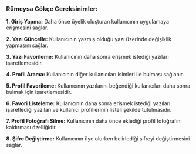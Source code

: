 ### Rümeysa Gökçe Gereksinimler:

**1. Giriş Yapma:** Daha önce üyelik oluşturan kullanıcının uygulamaya erişmesini sağlar.

**2. Yazı Güncelle:** Kullanıcının yazmış olduğu yazı üzerinde değişiklik yapmasını sağlar.

**3. Yazı Favorileme:** Kullanıcının daha sonra erişmek istediği yazıları işaretlemesidir.

**4. Profil Arama:** Kullanıcının diğer kullanıcıları isimleri ile bulması sağlanır.

**5.  Profil Favorileme:** Kullanıcının yazılarını beğendiği kullanıcıları daha sonra bulmak için işaretlemesidir.

**6.  Favori Listeleme:** Kullanıcının daha sonra erişmek istediği yazıları işaretlediği yazıları ve kullanıcı profillerinin listeli şekilde tutulmasıdır.

**7.  Profil Fotoğrafı Silme:** Kullanıcının daha önce eklediği profil fotoğrafını kaldırması özelliğidir.

**8.  Şifre Değiştirme:** Kullanıcının üye olurken belirlediği şifreyi değiştirmesini sağlar.